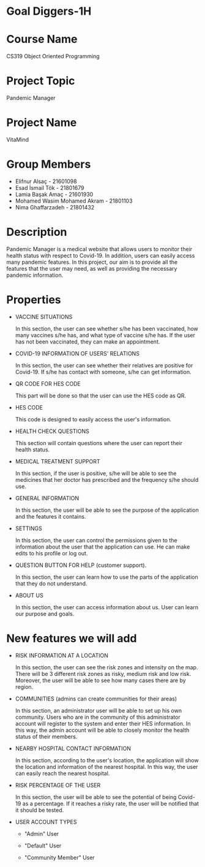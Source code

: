 # Goal Diggers-1H

# Course Name
CS319 Object Oriented Programming

# Project Topic
Pandemic Manager

# Project Name
VitaMind

# Group Members
- Elifnur Alsaç - 21601098
- Esad İsmail Tök - 21801679
- Lamia Başak Amaç - 21601930
- Mohamed Wasim Mohamed Akram - 21801103
- Nima Ghaffarzadeh - 21801432

# Description

Pandemic Manager is a medical website that allows users to monitor their health status with respect to Covid-19. In addition, users can easily access many pandemic features. In this project, our aim is to provide all the features that the user may need, as well as providing the necessary pandemic information.

# Properties

- VACCINE SITUATIONS

    In this section, the user can see whether s/he has been vaccinated, how many vaccines s/he has, and what type of vaccine s/he has. If the user has not been vaccinated, they can make an appointment.
 
- COVID-19 INFORMATION OF USERS' RELATIONS

    In this section, the user can see whether their relatives are positive for Covid-19. If s/he has contact with someone, s/he can get information.
 
- QR CODE FOR HES CODE
    
    This part will be done so that the user can use the HES code as QR.

- HES CODE

    This code is designed to easily access the user's information.
 
- HEALTH CHECK QUESTIONS

    This section will contain questions where the user can report their health status.
 
- MEDICAL TREATMENT SUPPORT

    In this section, if the user is positive, s/he will be able to see the medicines that her doctor has prescribed and the frequency s/he should use.
 
- GENERAL INFORMATION

    In this section, the user will be able to see the purpose of the application and the features it contains.
 
- SETTINGS

    In this section, the user can control the permissions given to the information about the user that the application can use. He can make edits to his profile or log out.

- QUESTION BUTTON FOR HELP (customer support).

    In this section, the user can learn how to use the parts of the application that they do not understand.

- ABOUT US

    In this section, the user can access information about us. User can learn our purpose and goals.


# New features we will add

- RISK INFORMATION AT A LOCATION

    In this section, the user can see the risk zones and intensity on the map. There will be 3 different risk zones as risky, medium risk and low risk. Moreover, the user will be able to see how many cases there are by region.

- COMMUNITIES (admins can create communities for their areas)

    In this section, an administrator user will be able to set up his own community. Users who are in the community of this administrator account will register to the system and enter their HES information. In this way, the admin account will be able to closely monitor the health status of their members.

- NEARBY HOSPITAL CONTACT INFORMATION

    In this section, according to the user's location, the application will show the location and information of the nearest hospital. In this way, the user can easily reach the nearest hospital.

- RISK PERCENTAGE OF THE USER

    In this section, the user will be able to see the potential of being Covid-19 as a percentage. If it reaches a risky rate, the user will be notified that it should be tested.

- USER ACCOUNT TYPES

    - "Admin" User

    - "Default" User

    - "Community Member" User


